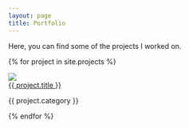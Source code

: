 ```yaml
---
layout: page
title: Portfolio
---
```


Here, you can find some of the projects I worked on.

{% for project in site.projects %}
<div class="portfolio-item">
  <img src="{{ project.thumbnail }}" class="portfolio-item-thumbnail">
  <div class="portfolio-item-info-container">
    <a href="{{ project.url }}">{{ project.title }}</a>
    <p class="portfolio-item-category">
      {{ project.category }}
    </p>
  </div>
</div>
{% endfor %}